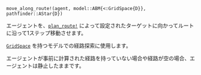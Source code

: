 ```
move_along_route!(agent, model::ABM{<:GridSpace{D}}, pathfinder::AStar{D})
```

エージェントを、[`plan_route!`](@ref) によって設定されたターゲットに向かってルートに沿って1ステップ移動させます。

[`GridSpace`](@ref) を持つモデルでの経路探索に使用します。

エージェントが事前に計算された経路を持っていない場合や経路が空の場合、エージェントは静止したままです。
